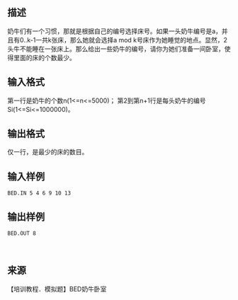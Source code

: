 ## 描述

奶牛们有一个习惯，那就是根据自己的编号选择床号。如果一头奶牛编号是a，并且有0..k-1一共k张床，那么她就会选择a mod k号床作为她睡觉的地点。显然，2头牛不能睡在一张床上。那么给出一些奶牛的编号，请你为她们准备一间卧室，使得里面的床的个数最少。

## 输入格式

第一行是奶牛的个数n(1<=n<=5000)； 第2到第n+1行是每头奶牛的编号Si(1<=Si<=1000000)。

## 输出格式

仅一行，是最少的床的数目。

## 输入样例

```plaintext
BED.IN 5 4 6 9 10 13 
```

## 输出样例

```plaintext
BED.OUT 8 
```



 

## 来源

【培训教程．模拟题】BED奶牛卧室

